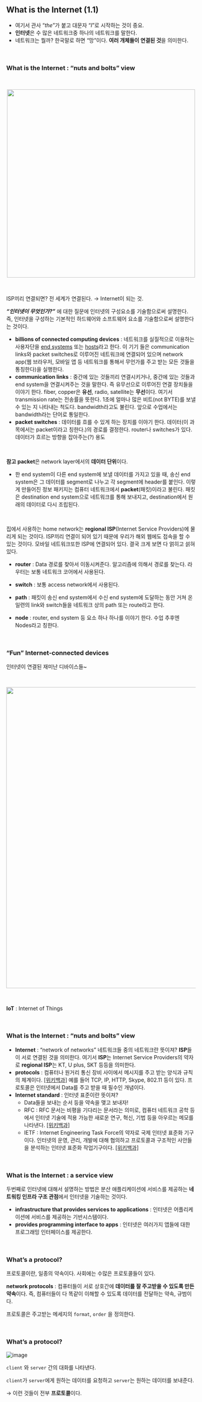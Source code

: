 ## What is the Internet (1.1)

- 여기서  관사 “_the_”가 붙고 대문자 “_I_”로 시작하는 것이 중요.
- **인터넷**은 수 많은 네트워크중 하나의 네트워크를 말한다.
- 네트워크는 뭘까? 한국말로 하면 “망”이다. **여러 개체들이 연결된 것**을 의미한다.

<br>

### What is the Internet : “nuts and bolts” view

<br>
<p align="center"><img width=500 alt="" src="https://user-images.githubusercontent.com/81270604/200702217-8e132529-d01d-4482-8481-91bec0209e2e.png"></p>
<br>

ISP끼리 연결되면? 전 세계가 연결된다. → Internet이 되는 것.

***“인터넷이 무엇인가?”*** 에 대한 질문에 인터넷의 구성요소를 기술함으로써 설명한다. 즉, 인터넷을 구성하는 기본적인 하드웨어와 소프트웨어 요소를 기술함으로써 설명한다는 것이다.

- **billions of connected computing devices** : 네트워크를 실질적으로 이용하는 사용자단을 <u>end systems</u> 또는 <u>hosts</u>라고 한다. 이 기기 들은 communication links와 packet switches로 이루어진 네트워크에 연결되어 있으며 network app(웹 브라우저, 모바일 앱 등 네트워크를 통해서 무언가를 주고 받는 모든 것들을 통칭한다)을 실행한다.
- **communication links** : 중간에 있는 것들끼리 연결시키거나, 중간에 있는 것들과 end system을 연결시켜주는 것을 말한다. 즉 유무선으로 이루어진 연결 장치들을 이야기 한다. fiber, copper은 **유선**, radio, satellite는 **무선**이다. 여기서 transmission rate는 전송률을 뜻한다. 1초에 얼마나 많은 비트(not BYTE)를 보낼 수 있는 지 나타내는 척도다. bandwidth라고도 불린다. 앞으로 수업에서는 bandwidth라는 단어로 통일한다.
- **packet switches** : 데이터를 흐를 수 있게 하는 장치를 이야기 한다. 데이터(이 과목에서는 packet이라고 칭한다.)의 경로를 결정한다. router나 switches가 있다. 데이터가 흐르는 방향을 잡아주는(?) 용도

<br>

**참고**
**packet**은 network layer에서의 **데이터 단위**이다. 

- 한 end system이 다른 end system에 보낼 데이터를 가지고 있을 때, 송신 end system은 그 데이터를 segment로 나누고 각 segment에 header를 붙인다. 이렇게 만들어진 정보 패키지는 컴퓨터 네트워크에서 **packet**(패킷)이라고 불린다. 패킷은 destination end system으로 네트워크를 통해 보내지고, destination에서 원래의 데이터로 다시 조립된다.

<br>

집에서 사용하는 home network는 **regional ISP**(Internet Service Providers)에 물리게 되는 것이다. ISP끼리 연결이 되어 있기 때문에 우리가 해외 웹에도 접속을 할 수 있는 것이다. 모바일 네트워크또한 ISP에 연결되어 있다. 결국 크게 보면 다 얽히고 섥혀있다. 

- **router** : Data 경로를 찾아서 이동시켜준다. 알고리즘에 의해서 경로를 찾는다. 라우터는 보통 네트워크 코어에서 사용된다.

- **switch** : 보통 access network에서 사용된다.

- **path** : 패킷이 송신 end system에서 수신 end system에 도달하는 동안 거쳐 온 일련의 link와 switch들을 네트워크 상의 path 또는 route라고 한다.  

- **node** : router, end system 등 요소 하나 하나를 이야기 한다. 수업 추후엔 Nodes라고 칭한다. 

<br>

### “Fun” Internet-connected devices

인터넷이 연결된 재미난 디바이스들~

<br>

<p align="center"><img src="https://user-images.githubusercontent.com/81270604/200702278-dee57098-e945-456e-a57e-6bd0575fddf4.png" width=800></p>

<br>

**IoT** : Internet of Things

<br>

### What is the Internet : “nuts and bolts” view

- **Internet** : “network of networks” 네트워크들 중의 네트워크란 뜻이져? **ISP**들이 서로 연결된 것을 의미한다. 여기서 **ISP**는 Internet Service Providers의 약자로 **regional ISP**는 KT, U plus, SKT 등등을 의미한다.
- **protocols** : 컴퓨터나 원거리 통신 장비 사이에서 메시지를 주고 받는 양식과 규칙의 체계이다. [[위키백과]](https://ko.wikipedia.org/wiki/%ED%86%B5%EC%8B%A0_%ED%94%84%EB%A1%9C%ED%86%A0%EC%BD%9C) 예를 들어 TCP, IP, HTTP, Skype, 802.11 등이 있다. 프로토콜은 인터넷에서 Data를 주고 받을 때 필수인 개념이다.
- **Internet standard** : 인터넷 표준이란 뜻이져?
    - Data들을 보내는 순서 등을 약속을 맺고 보내자!
    - RFC : RFC 문서는 비평을 기다리는 문서라는 의미로, 컴퓨터 네트워크 공학 등에서 인터넷 기술에 적용 가능한 새로운 연구, 혁신, 기법 등을 아우르는 메모를 나타낸다. [[위키백과]](https://ko.wikipedia.org/wiki/RFC)
    - IETF : Internet Engineering Task Force의 약자로 국제 인터넷 표준화 기구이다. 인터넷의 운영, 관리, 개발에 대해 협의하고 프로토콜과 구조적인 사안들을 분석하는 인터넷 표준화 작업기구이다. [[위키백과]](https://ko.wikipedia.org/wiki/%EA%B5%AD%EC%A0%9C_%EC%9D%B8%ED%84%B0%EB%84%B7_%ED%91%9C%EC%A4%80%ED%99%94_%EA%B8%B0%EA%B5%AC)

<br>

### What is the Internet : a service view

두번째로 인터넷에 대해서 설명하는 방법은 분산 애플리케이션에 서비스를 제공하는 **네트워킹 인프라 구조 관점**에서 인터넷을 기술하는 것이다.

- **infrastructure that provides services to applications** : 인터넷은 어플리케이션에 서비스를 제공하는 기반시스템이다.
- **provides programming interface to apps** : 인터넷은 여러가지 앱들에 대한 프로그래밍 인터페이스를 제공한다.

<br>

### What’s a protocol?

프로토콜이란, 일종의 약속이다. 사회에는 수많은 프로토콜들이 있다. 

**network protocols** : 컴퓨터들이 서로 상호간에 **데이터를 잘 주고받을 수 있도록 만든 약속**이다. 즉, 컴퓨터들이 다 똑같이 이해할 수 있도록 데이터를 전달하는 약속, 규범이다. 

프로토콜은 주고받는 메세지의 `format`, `order` 을 정의한다. 

<br>

### What’s a protocol?

![image](https://user-images.githubusercontent.com/81270604/200702344-2555ade8-71b7-4088-9828-604d5e4b73ee.png)

`client` 와 `server` 간의 대화를 나타낸다. 

`client`가 `server`에게 원하는 데이터를 요청하고 `server`는 원하는 데이터를 보내준다. 

→ 이런 것들이 전부 **프로토콜**이다.
